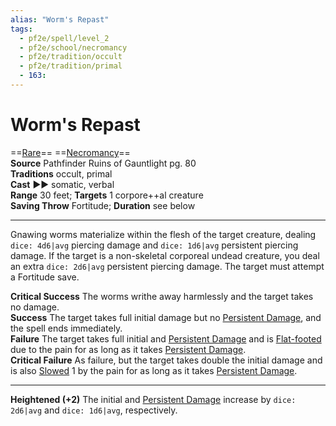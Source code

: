 ```yaml
---
alias: "Worm's Repast"
tags:
  - pf2e/spell/level_2
  - pf2e/school/necromancy
  - pf2e/tradition/occult
  - pf2e/tradition/primal
  - 163:
---
```


# Worm's Repast

==[Rare](../../../Traits/Rare.md)== ==[Necromancy](../../../Traits/Necromancy.md)==  
__Source__ Pathfinder Ruins of Gauntlight pg. 80  
**Traditions** occult, primal  
**Cast** ►► somatic, verbal  
**Range** 30 feet; **Targets** 1 corpore++al creature  
**Saving Throw** Fortitude; **Duration** see below

---

Gnawing worms materialize within the flesh of the target creature, dealing `dice: 4d6|avg` piercing damage and `dice: 1d6|avg` persistent piercing damage. If the target is a non-skeletal corporeal undead creature, you deal an extra `dice: 2d6|avg` persistent piercing damage. The target must attempt a Fortitude save.

**Critical Success** The worms writhe away harmlessly and the target takes no damage.  
**Success** The target takes full initial damage but no [Persistent Damage](../../../Conditions/Persistent%20Damage.md), and the spell ends immediately.  
**Failure** The target takes full initial and [Persistent Damage](../../../Conditions/Persistent%20Damage.md) and is [Flat-footed](../../../Conditions/Flat-footed.md) due to the pain for as long as it takes [Persistent Damage](../../../Conditions/Persistent%20Damage.md).  
**Critical Failure** As failure, but the target takes double the initial damage and is also [Slowed](../../../Conditions/Slowed.md) 1 by the pain for as long as it takes [Persistent Damage](../../../Conditions/Persistent%20Damage.md).

<hr>

**Heightened (+2)** The initial and [Persistent Damage](../../../Conditions/Persistent%20Damage.md) increase by `dice: 2d6|avg` and `dice: 1d6|avg`, respectively.

